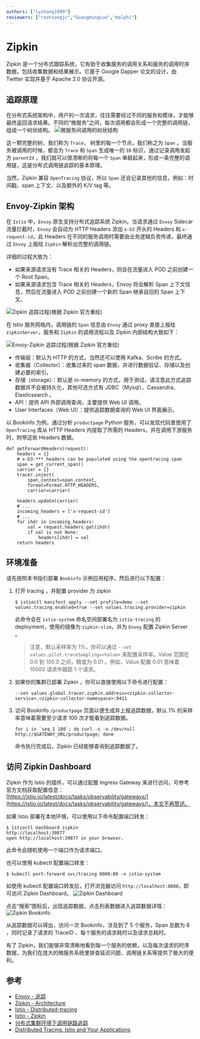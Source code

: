 ```yaml
---
authors: ["lyzhang1999"]
reviewers: ["rootsongjc","GuangmingLuo","malphi"]
---
```


# Zipkin
Zipkin 是一个分布式跟踪系统，它有助于收集服务的调用关系和服务的调用时序数据，包括收集数据和结果展示。它基于 Google Dapper 论文的设计，由 Twitter 实现并基于 Apache 2.0 协议开源。

## 追踪原理
在分布式系统架构中，用户的一次请求，往往需要经过不同的服务和模块，才能够最终返回请求结果。不同的“微服务”之间，每次调用都会形成一个完整的调用链，组成一个树状结构。
![微服务间调用的树状结构](../images/zipkin-user-invoke-link.png)

这一颗完整的树，我们称为 `Trace`， 树里的每一个节点，我们称之为 `Span` 。当服务被调用的时候，都会为 `Trace` 和 `Span` 生成唯一的 `ID` 标识，通过记录调用发起方 `parentId` ，我们就可以很清晰的将每一个 `Span` 串联起来，形成一条完整的调用链，这是分布式调用链追踪的基本原理。

当然，Zipkin 兼容 `OpenTracing` 协议，所以 `Span` 还会记录其他的信息，例如：时间戳、span 上下文、以及额外的 K/V tag 等。

## Envoy-Zipkin 架构
在 `Istio` 中，`Envoy` 原生支持分布式追踪系统 Zipkin。当请求通过 `Envoy` Sidecar 流量拦截时，`Envoy` 会自动为 HTTP Headers 添加 `x-b3` 开头的 Headers 和 `x-request-id`，此 Headers 在不同的服务调用时需要由业务逻辑负责传递，最终通过 `Envoy` 上报给 `Zipkin` 解析出完整的调用链。

详细的过程大致为：
* 如果来源请求没有 Trace 相关的 Headers，则会在流量进入 POD 之前创建一个 Root Span。
* 如果来源请求包含 Trace 相关的 Headers，Envoy 将会解析 Span 上下文信息，然后在流量进入 POD 之前创建一个新的 Span 继承自旧的 Span 上下文。

![Zipkin 追踪过程(根据 Zipkin 官方重绘)](../images/zipkin-principle.png)

在 Istio 服务网格内，调用链的 `Span` 信息由 `Envoy` 通过 proxy 直接上报给 `zipkinServer`，服务和 `Zipkin` 的调用流程以及 Zipkin 内部结构大致如下：

![Envoy-Zipkin 追踪过程(根据 Zipkin 官方重绘)](../images/zipkin-architecture.png)

* 传输层：默认为 HTTP 的方式，当然还可以使用 Kafka、Scribe 的方式。
* 收集器（Collector）：收集过来的 span 数据，并进行数据验证、存储以及创建必要的索引。
* 存储（storage）：默认是 in-memory 的方式，用于测试，请注意此方式追踪数据并不会被持久化，其他可选方式有 JDBC（Mysql）、Cassandra、Elasticsearch 。
* API：提供 API 外部调用查询，主要提供 Web UI 调用。
* User Interfaces（Web UI）：提供追踪数据查询的 Web UI 界面展示。

以 Bookinfo 为例，通过分析 `productpage` Python 服务，可以发现代码里使用了 `OpenTracing` 库从 HTTP Headers 内提取了所需的 Headers，并在调用下游服务时，附带这些 Headers 数据。
```
def getForwardHeaders(request):
    headers = {}
    # x-b3-*** headers can be populated using the opentracing span
    span = get_current_span()
    carrier = {}
    tracer.inject(
        span_context=span.context,
        format=Format.HTTP_HEADERS,
        carrier=carrier)

    headers.update(carrier)
    # ...
    incoming_headers = ['x-request-id']
    # ...
    for ihdr in incoming_headers:
        val = request.headers.get(ihdr)
        if val is not None:
            headers[ihdr] = val
    return headers
```

## 环境准备
请先按照本书指引部署 `Bookinfo` 示例应用程序，然后进行以下配置：

1. 打开 tracing ，并配置 provider 为 zipkin
    ```
    $ istioctl manifest apply --set profile=demo --set values.tracing.enabled=true --set values.tracing.provider=zipkin
    ```
    此命令会在 `istio-system` 命名空间部署名为 `istio-tracing` 的 deployment，使用的镜像为 `zipkin-slim`，并为 `Envoy` 配置 Zipkin Server 。
    > 注意，默认采样率为 1%，你可以通过 `--set values.pilot.traceSampling=<Value>` 来配置采样率。Value 范围在 0.0 到 100.0 之间，精度为 0.01 。例如，Value 配置 0.01 意味着 10000 请求中跟踪 1 个请求。

2. 如果你的集群已部署 Zipkin ，你可以直接使用以下命令进行配置：
    ```
    --set values.global.tracer.zipkin.address=<zipkin-collector-service>.<zipkin-collector-namespace>:9411
    ```

3. 访问 Bookinfo `/productpage` 页面以便生成并上报追踪数据，默认 1% 的采样率意味着需要至少请求 100 次才能看到追踪数据。
    ```
    for i in `seq 1 100`; do curl -s -o /dev/null http://$GATEWAY_URL/productpage; done
    ```
    命令执行完成后，Zipkin 已经能够查询到追踪数据了。


## 访问 Zipkin Dashboard
Zipkin 作为 Istio 的插件，可以通过配置 Ingress Gateway 来进行访问，可参考官方文档获取配置信息：[https://istio.io/latest/docs/tasks/observability/gateways/](https://istio.io/latest/docs/tasks/observability/gateways/)，本文不再赘述。

如果 Istio 部署在本地环境，可以使用以下命令配置端口转发：
```
$ istioctl dashboard zipkin
http://localhost:39877
open http://localhost:39877 in your browser.
```
此命令会随机使用一个端口作为请求端口。

也可以使用 kubectl 配置端口转发：
```
$ kubectl port-forward svc/tracing 8080:80 -n istio-system
```
如使用 kubectl 配置端口转发后，打开浏览器访问 `http://localhost:8080`，即可访问 Zipkin Dashboard。
![Zipkin Dashboard](../images/zipkin-dashboard.png)

点击“搜索”图标后，出现追踪数据，点击列表数据进入追踪数据详情：
![Zipkin Bookinfo](../images/zipkin-bookinfo.png)

从追踪数据可以得出，访问一次 Bookinfo，涉及到了 5 个服务，Span 总数为 8 ，同时记录了请求的 TraceID 、每个服务的请求耗时以及请求总耗时。

有了 Zipkin，我们能够非常清晰地看到每一个服务的依赖，以及每次请求的时序数据，为我们在庞大的微服务系统里排查延迟问题、调用链关系等提供了极大的便利。

## 参考
* [Envoy - 追踪](https://www.servicemesher.com/envoy/intro/arch_overview/tracing.html)
* [Zipkin - Architecture](https://zipkin.io/pages/architecture.html)
* [Istio - Distributed-tracing](https://istio.io/latest/docs/tasks/observability/distributed-tracing/overview/)
* [Istio - Zipkin](https://istio.io/latest/docs/tasks/observability/distributed-tracing/zipkin/)
* [分布式集群环境下调用链路追踪](https://www.ibm.com/developerworks/cn/web/wa-distributed-systems-request-tracing/index.html)
* [Distributed Tracing, Istio and Your Applications](https://thenewstack.io/distributed-tracing-Istio-and-your-applications/)